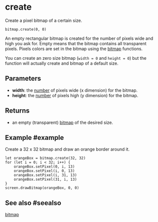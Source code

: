 # create

Create a pixel bitmap of a certain size.

```sig
bitmap.create(0, 0)
```

An empty rectangular bitmap is created for the number of pixels wide and high you ask for. Empty means that the bitmap contains all transparent pixels. Pixels colors are set in the bitmap using the [bitmap](/reference/bitmaps) functions.

You can create an zero size bitmap (``width = 0`` and ``height = 0``) but the function will actually create and bitmap of a default size.

## Parameters

* **width**: the [number](/types/number) of pixels wide (x dimension) for the bitmap.
* **height**: the [number](/types/number) of pixels high (y dimension) for the bitmap.

## Returns

* an empty (transparent) [bitmap](/types/bitmap) of the desired size.

## Example #example

Create a 32 x 32 bitmap and draw an orange border around it.

```blocks
let orangeBox = bitmap.create(32, 32)
for (let i = 0; i < 32; i++) {
    orangeBox.setPixel(0, i, 13)
    orangeBox.setPixel(i, 0, 13)
    orangeBox.setPixel(i, 31, 13)
    orangeBox.setPixel(31, i, 13)
}
screen.drawBitmap(orangeBox, 0, 0)
```

## See also #seealso

[bitmap](/reference/bitmaps)